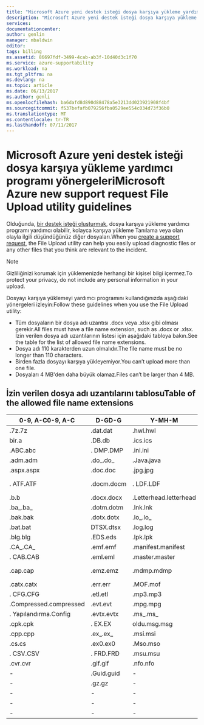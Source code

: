 ```yaml
---
title: "Microsoft Azure yeni destek isteği dosya karşıya yükleme yardımcı programı yönergeleri | Microsoft Docs"
description: "Microsoft Azure yeni destek isteği dosya karşıya yükleme yardımcı programı kullanırken yönergelerini açıklar"
services: 
documentationcenter: 
author: genlin
manager: mbaldwin
editor: 
tags: billing
ms.assetid: 86697fdf-3499-4cab-ab3f-10d40d3c1f70
ms.service: azure-supportability
ms.workload: na
ms.tgt_pltfrm: na
ms.devlang: na
ms.topic: article
ms.date: 06/13/2017
ms.author: genli
ms.openlocfilehash: ba6dafd8d890d88478a5e3213dd023921908f4bf
ms.sourcegitcommit: f537befafb079256fba0529ee554c034d73f36b0
ms.translationtype: MT
ms.contentlocale: tr-TR
ms.lasthandoff: 07/11/2017
---
```

# <a name="microsoft-azure-new-support-request-file-upload-utility-guidelines"></a><span data-ttu-id="6bc42-103">Microsoft Azure yeni destek isteği dosya karşıya yükleme yardımcı programı yönergeleri</span><span class="sxs-lookup"><span data-stu-id="6bc42-103">Microsoft Azure new support request File Upload utility guidelines</span></span>
<span data-ttu-id="6bc42-104">Olduğunda, [bir destek isteği oluşturmak](https://portal.azure.com/#create/Microsoft.Support), dosya karşıya yükleme yardımcı programı yardımcı olabilir, kolayca karşıya yükleme Tanılama veya olan olayla ilgili düşündüğünüz diğer dosyaları.</span><span class="sxs-lookup"><span data-stu-id="6bc42-104">When you [create a support request](https://portal.azure.com/#create/Microsoft.Support), the File Upload utility can help you easily upload diagnostic files or any other files that you think are relevant to the incident.</span></span>  

> [!NOTE]
> <span data-ttu-id="6bc42-105">Gizliliğinizi korumak için yüklemenizde herhangi bir kişisel bilgi içermez.</span><span class="sxs-lookup"><span data-stu-id="6bc42-105">To protect your privacy, do not include any personal information in your upload.</span></span>
>
>

<span data-ttu-id="6bc42-106">Dosyayı karşıya yüklemeyi yardımcı programını kullandığınızda aşağıdaki yönergeleri izleyin:</span><span class="sxs-lookup"><span data-stu-id="6bc42-106">Follow these guidelines when you use the File Upload utility:</span></span>

* <span data-ttu-id="6bc42-107">Tüm dosyaların bir dosya adı uzantısı .docx veya .xlsx gibi olması gerekir.</span><span class="sxs-lookup"><span data-stu-id="6bc42-107">All files must have a file name extension, such as .docx or .xlsx.</span></span> <span data-ttu-id="6bc42-108">İzin verilen dosya adı uzantılarının listesi için aşağıdaki tabloya bakın.</span><span class="sxs-lookup"><span data-stu-id="6bc42-108">See the table for the list of allowed file name extensions.</span></span>
* <span data-ttu-id="6bc42-109">Dosya adı 110 karakterden uzun olmalıdır.</span><span class="sxs-lookup"><span data-stu-id="6bc42-109">The file name must be no longer than 110 characters.</span></span>
* <span data-ttu-id="6bc42-110">Birden fazla dosyayı karşıya yükleyemiyor.</span><span class="sxs-lookup"><span data-stu-id="6bc42-110">You can’t upload more than one file.</span></span>
* <span data-ttu-id="6bc42-111">Dosyaları 4 MB'den daha büyük olamaz.</span><span class="sxs-lookup"><span data-stu-id="6bc42-111">Files can’t be larger than 4 MB.</span></span>

## <a name="table-of-the-allowed-file-name-extensions"></a><span data-ttu-id="6bc42-112">İzin verilen dosya adı uzantılarını tablosu</span><span class="sxs-lookup"><span data-stu-id="6bc42-112">Table of the allowed file name extensions</span></span>
| <span data-ttu-id="6bc42-113">0-9, A-C</span><span class="sxs-lookup"><span data-stu-id="6bc42-113">0-9, A-C</span></span>    | <span data-ttu-id="6bc42-114">D-G</span><span class="sxs-lookup"><span data-stu-id="6bc42-114">D-G</span></span>   | <span data-ttu-id="6bc42-115">Y-M</span><span class="sxs-lookup"><span data-stu-id="6bc42-115">H-M</span></span>         | <span data-ttu-id="6bc42-116">N-P</span><span class="sxs-lookup"><span data-stu-id="6bc42-116">N-P</span></span>   | <span data-ttu-id="6bc42-117">R-T</span><span class="sxs-lookup"><span data-stu-id="6bc42-117">R-T</span></span>      | <span data-ttu-id="6bc42-118">U-W</span><span class="sxs-lookup"><span data-stu-id="6bc42-118">U-W</span></span>        | <span data-ttu-id="6bc42-119">X-Z</span><span class="sxs-lookup"><span data-stu-id="6bc42-119">X-Z</span></span>     |
|-------------|-------|-------------|-------|----------|------------|---------|
| <span data-ttu-id="6bc42-120">.7z</span><span class="sxs-lookup"><span data-stu-id="6bc42-120">.7z</span></span>         | <span data-ttu-id="6bc42-121">.dat</span><span class="sxs-lookup"><span data-stu-id="6bc42-121">.dat</span></span>  | <span data-ttu-id="6bc42-122">.hwl</span><span class="sxs-lookup"><span data-stu-id="6bc42-122">.hwl</span></span>        | <span data-ttu-id="6bc42-123">.odx</span><span class="sxs-lookup"><span data-stu-id="6bc42-123">.odx</span></span>  | <span data-ttu-id="6bc42-124">.RAR</span><span class="sxs-lookup"><span data-stu-id="6bc42-124">.rar</span></span>     | <span data-ttu-id="6bc42-125">.tdb</span><span class="sxs-lookup"><span data-stu-id="6bc42-125">.tdb</span></span>       | <span data-ttu-id="6bc42-126">.xlam</span><span class="sxs-lookup"><span data-stu-id="6bc42-126">.xlam</span></span>   |
| <span data-ttu-id="6bc42-127">bir</span><span class="sxs-lookup"><span data-stu-id="6bc42-127">.a</span></span>          | <span data-ttu-id="6bc42-128">.DB</span><span class="sxs-lookup"><span data-stu-id="6bc42-128">.db</span></span>   | <span data-ttu-id="6bc42-129">.ics</span><span class="sxs-lookup"><span data-stu-id="6bc42-129">.ics</span></span>        | <span data-ttu-id="6bc42-130">.oft</span><span class="sxs-lookup"><span data-stu-id="6bc42-130">.oft</span></span>  | <span data-ttu-id="6bc42-131">.rdl</span><span class="sxs-lookup"><span data-stu-id="6bc42-131">.rdl</span></span>     | <span data-ttu-id="6bc42-132">.tdf</span><span class="sxs-lookup"><span data-stu-id="6bc42-132">.tdf</span></span>       | <span data-ttu-id="6bc42-133">.XLR</span><span class="sxs-lookup"><span data-stu-id="6bc42-133">.xlr</span></span>    |
| <span data-ttu-id="6bc42-134">.ABC</span><span class="sxs-lookup"><span data-stu-id="6bc42-134">.abc</span></span>        | <span data-ttu-id="6bc42-135">. DMP</span><span class="sxs-lookup"><span data-stu-id="6bc42-135">.DMP</span></span>  | <span data-ttu-id="6bc42-136">.ini</span><span class="sxs-lookup"><span data-stu-id="6bc42-136">.ini</span></span>        | <span data-ttu-id="6bc42-137">eski</span><span class="sxs-lookup"><span data-stu-id="6bc42-137">.old</span></span>  | <span data-ttu-id="6bc42-138">.RDLC</span><span class="sxs-lookup"><span data-stu-id="6bc42-138">.rdlc</span></span>    | <span data-ttu-id="6bc42-139">.Text</span><span class="sxs-lookup"><span data-stu-id="6bc42-139">.text</span></span>      | <span data-ttu-id="6bc42-140">.xls</span><span class="sxs-lookup"><span data-stu-id="6bc42-140">.xls</span></span>    |
| <span data-ttu-id="6bc42-141">.adm</span><span class="sxs-lookup"><span data-stu-id="6bc42-141">.adm</span></span>        | <span data-ttu-id="6bc42-142">.do_</span><span class="sxs-lookup"><span data-stu-id="6bc42-142">.do_</span></span>  | <span data-ttu-id="6bc42-143">.Java</span><span class="sxs-lookup"><span data-stu-id="6bc42-143">.java</span></span>       | <span data-ttu-id="6bc42-144">.one</span><span class="sxs-lookup"><span data-stu-id="6bc42-144">.one</span></span>  | <span data-ttu-id="6bc42-145">.re_</span><span class="sxs-lookup"><span data-stu-id="6bc42-145">.re_</span></span>     | <span data-ttu-id="6bc42-146">.thmx</span><span class="sxs-lookup"><span data-stu-id="6bc42-146">.thmx</span></span>      | <span data-ttu-id="6bc42-147">.xlsb</span><span class="sxs-lookup"><span data-stu-id="6bc42-147">.xlsb</span></span>   |
| <span data-ttu-id="6bc42-148">.aspx</span><span class="sxs-lookup"><span data-stu-id="6bc42-148">.aspx</span></span>       | <span data-ttu-id="6bc42-149">.doc</span><span class="sxs-lookup"><span data-stu-id="6bc42-149">.doc</span></span>  | <span data-ttu-id="6bc42-150">.jpg</span><span class="sxs-lookup"><span data-stu-id="6bc42-150">.jpg</span></span>        | <span data-ttu-id="6bc42-151">.osd</span><span class="sxs-lookup"><span data-stu-id="6bc42-151">.osd</span></span>  | <span data-ttu-id="6bc42-152">.reg</span><span class="sxs-lookup"><span data-stu-id="6bc42-152">.reg</span></span>     | <span data-ttu-id="6bc42-153">.tif</span><span class="sxs-lookup"><span data-stu-id="6bc42-153">.tif</span></span>       | <span data-ttu-id="6bc42-154">.xlsm</span><span class="sxs-lookup"><span data-stu-id="6bc42-154">.xlsm</span></span>   |
| <span data-ttu-id="6bc42-155">. ATF</span><span class="sxs-lookup"><span data-stu-id="6bc42-155">.ATF</span></span>        | <span data-ttu-id="6bc42-156">.docm</span><span class="sxs-lookup"><span data-stu-id="6bc42-156">.docm</span></span> | <span data-ttu-id="6bc42-157">. LDF</span><span class="sxs-lookup"><span data-stu-id="6bc42-157">.LDF</span></span>        | <span data-ttu-id="6bc42-158">. ÇIKIŞI</span><span class="sxs-lookup"><span data-stu-id="6bc42-158">.OUT</span></span>  | <span data-ttu-id="6bc42-159">.Remove</span><span class="sxs-lookup"><span data-stu-id="6bc42-159">.remove</span></span>  | <span data-ttu-id="6bc42-160">.trc</span><span class="sxs-lookup"><span data-stu-id="6bc42-160">.trc</span></span>       | <span data-ttu-id="6bc42-161">.xlsx</span><span class="sxs-lookup"><span data-stu-id="6bc42-161">.xlsx</span></span>   |
| <span data-ttu-id="6bc42-162">.b</span><span class="sxs-lookup"><span data-stu-id="6bc42-162">.b</span></span>          | <span data-ttu-id="6bc42-163">.docx</span><span class="sxs-lookup"><span data-stu-id="6bc42-163">.docx</span></span> | <span data-ttu-id="6bc42-164">.Letterhead</span><span class="sxs-lookup"><span data-stu-id="6bc42-164">.letterhead</span></span> | <span data-ttu-id="6bc42-165">.P1</span><span class="sxs-lookup"><span data-stu-id="6bc42-165">.p1</span></span>   | <span data-ttu-id="6bc42-166">.ren</span><span class="sxs-lookup"><span data-stu-id="6bc42-166">.ren</span></span>     | <span data-ttu-id="6bc42-167">. TTD</span><span class="sxs-lookup"><span data-stu-id="6bc42-167">.TTD</span></span>       | <span data-ttu-id="6bc42-168">.xlt</span><span class="sxs-lookup"><span data-stu-id="6bc42-168">.xlt</span></span>    |
| <span data-ttu-id="6bc42-169">.ba_</span><span class="sxs-lookup"><span data-stu-id="6bc42-169">.ba_</span></span>        | <span data-ttu-id="6bc42-170">.dotm</span><span class="sxs-lookup"><span data-stu-id="6bc42-170">.dotm</span></span> | <span data-ttu-id="6bc42-171">.lnk</span><span class="sxs-lookup"><span data-stu-id="6bc42-171">.lnk</span></span>        | <span data-ttu-id="6bc42-172">.pcap</span><span class="sxs-lookup"><span data-stu-id="6bc42-172">.pcap</span></span> | <span data-ttu-id="6bc42-173">.Rename</span><span class="sxs-lookup"><span data-stu-id="6bc42-173">.rename</span></span>  | <span data-ttu-id="6bc42-174">.tx_</span><span class="sxs-lookup"><span data-stu-id="6bc42-174">.tx_</span></span>       | <span data-ttu-id="6bc42-175">.xltx</span><span class="sxs-lookup"><span data-stu-id="6bc42-175">.xltx</span></span>   |
| <span data-ttu-id="6bc42-176">.bak</span><span class="sxs-lookup"><span data-stu-id="6bc42-176">.bak</span></span>        | <span data-ttu-id="6bc42-177">.dotx</span><span class="sxs-lookup"><span data-stu-id="6bc42-177">.dotx</span></span> | <span data-ttu-id="6bc42-178">.lo_</span><span class="sxs-lookup"><span data-stu-id="6bc42-178">.lo_</span></span>        | <span data-ttu-id="6bc42-179">.pdb</span><span class="sxs-lookup"><span data-stu-id="6bc42-179">.pdb</span></span>  | <span data-ttu-id="6bc42-180">.RFT</span><span class="sxs-lookup"><span data-stu-id="6bc42-180">.rft</span></span>     | <span data-ttu-id="6bc42-181">.txt</span><span class="sxs-lookup"><span data-stu-id="6bc42-181">.txt</span></span>       | <span data-ttu-id="6bc42-182">.XML</span><span class="sxs-lookup"><span data-stu-id="6bc42-182">.xml</span></span>    |
| <span data-ttu-id="6bc42-183">.bat</span><span class="sxs-lookup"><span data-stu-id="6bc42-183">.bat</span></span>        | <span data-ttu-id="6bc42-184">DTSX</span><span class="sxs-lookup"><span data-stu-id="6bc42-184">.dtsx</span></span> | <span data-ttu-id="6bc42-185">.log</span><span class="sxs-lookup"><span data-stu-id="6bc42-185">.log</span></span>        | <span data-ttu-id="6bc42-186">.PDF</span><span class="sxs-lookup"><span data-stu-id="6bc42-186">.pdf</span></span>  | <span data-ttu-id="6bc42-187">.rpt</span><span class="sxs-lookup"><span data-stu-id="6bc42-187">.rpt</span></span>     | <span data-ttu-id="6bc42-188">.uccapilog</span><span class="sxs-lookup"><span data-stu-id="6bc42-188">.uccapilog</span></span> | <span data-ttu-id="6bc42-189">.xmla</span><span class="sxs-lookup"><span data-stu-id="6bc42-189">.xmla</span></span>   |
| <span data-ttu-id="6bc42-190">.blg</span><span class="sxs-lookup"><span data-stu-id="6bc42-190">.blg</span></span>        | <span data-ttu-id="6bc42-191">.EDS</span><span class="sxs-lookup"><span data-stu-id="6bc42-191">.eds</span></span>  | <span data-ttu-id="6bc42-192">.lpk</span><span class="sxs-lookup"><span data-stu-id="6bc42-192">.lpk</span></span>        | <span data-ttu-id="6bc42-193">.piz</span><span class="sxs-lookup"><span data-stu-id="6bc42-193">.piz</span></span>  | <span data-ttu-id="6bc42-194">.RTE</span><span class="sxs-lookup"><span data-stu-id="6bc42-194">.rte</span></span>     | <span data-ttu-id="6bc42-195">.uccplog</span><span class="sxs-lookup"><span data-stu-id="6bc42-195">.uccplog</span></span>   | <span data-ttu-id="6bc42-196">.XPS</span><span class="sxs-lookup"><span data-stu-id="6bc42-196">.xps</span></span>    |
| <span data-ttu-id="6bc42-197">.CA_</span><span class="sxs-lookup"><span data-stu-id="6bc42-197">.CA_</span></span>        | <span data-ttu-id="6bc42-198">.emf</span><span class="sxs-lookup"><span data-stu-id="6bc42-198">.emf</span></span>  | <span data-ttu-id="6bc42-199">.manifest</span><span class="sxs-lookup"><span data-stu-id="6bc42-199">.manifest</span></span>   | <span data-ttu-id="6bc42-200">.pmls</span><span class="sxs-lookup"><span data-stu-id="6bc42-200">.pmls</span></span> | <span data-ttu-id="6bc42-201">.rtf</span><span class="sxs-lookup"><span data-stu-id="6bc42-201">.rtf</span></span>     | <span data-ttu-id="6bc42-202">.udcx</span><span class="sxs-lookup"><span data-stu-id="6bc42-202">.udcx</span></span>      | <span data-ttu-id="6bc42-203">.xsd</span><span class="sxs-lookup"><span data-stu-id="6bc42-203">.xsd</span></span>    |
| <span data-ttu-id="6bc42-204">. CAB</span><span class="sxs-lookup"><span data-stu-id="6bc42-204">.CAB</span></span>        | <span data-ttu-id="6bc42-205">.eml</span><span class="sxs-lookup"><span data-stu-id="6bc42-205">.eml</span></span>  | <span data-ttu-id="6bc42-206">.master</span><span class="sxs-lookup"><span data-stu-id="6bc42-206">.master</span></span>     | <span data-ttu-id="6bc42-207">.PNG</span><span class="sxs-lookup"><span data-stu-id="6bc42-207">.png</span></span>  | <span data-ttu-id="6bc42-208">.Run</span><span class="sxs-lookup"><span data-stu-id="6bc42-208">.run</span></span>     | <span data-ttu-id="6bc42-209">.vb_</span><span class="sxs-lookup"><span data-stu-id="6bc42-209">.vb_</span></span>       | <span data-ttu-id="6bc42-210">.xsn</span><span class="sxs-lookup"><span data-stu-id="6bc42-210">.xsn</span></span>    |
| <span data-ttu-id="6bc42-211">.cap</span><span class="sxs-lookup"><span data-stu-id="6bc42-211">.cap</span></span>        | <span data-ttu-id="6bc42-212">.emz</span><span class="sxs-lookup"><span data-stu-id="6bc42-212">.emz</span></span>  | <span data-ttu-id="6bc42-213">.mdmp</span><span class="sxs-lookup"><span data-stu-id="6bc42-213">.mdmp</span></span>       | <span data-ttu-id="6bc42-214">.potx</span><span class="sxs-lookup"><span data-stu-id="6bc42-214">.potx</span></span> | <span data-ttu-id="6bc42-215">.saz</span><span class="sxs-lookup"><span data-stu-id="6bc42-215">.saz</span></span>     | <span data-ttu-id="6bc42-216">.vbs_</span><span class="sxs-lookup"><span data-stu-id="6bc42-216">.vbs_</span></span>      | <span data-ttu-id="6bc42-217">.xxx ile ilgili</span><span class="sxs-lookup"><span data-stu-id="6bc42-217">.xxx</span></span>    |
| <span data-ttu-id="6bc42-218">.catx</span><span class="sxs-lookup"><span data-stu-id="6bc42-218">.catx</span></span>       | <span data-ttu-id="6bc42-219">.err</span><span class="sxs-lookup"><span data-stu-id="6bc42-219">.err</span></span>  | <span data-ttu-id="6bc42-220">.MOF</span><span class="sxs-lookup"><span data-stu-id="6bc42-220">.mof</span></span>        | <span data-ttu-id="6bc42-221">.ppt</span><span class="sxs-lookup"><span data-stu-id="6bc42-221">.ppt</span></span>  | <span data-ttu-id="6bc42-222">.SQL</span><span class="sxs-lookup"><span data-stu-id="6bc42-222">.sql</span></span>     | <span data-ttu-id="6bc42-223">.vcf</span><span class="sxs-lookup"><span data-stu-id="6bc42-223">.vcf</span></span>       | <span data-ttu-id="6bc42-224">.z_</span><span class="sxs-lookup"><span data-stu-id="6bc42-224">.z_</span></span>     |
| <span data-ttu-id="6bc42-225">. CFG</span><span class="sxs-lookup"><span data-stu-id="6bc42-225">.CFG</span></span>        | <span data-ttu-id="6bc42-226">.etl</span><span class="sxs-lookup"><span data-stu-id="6bc42-226">.etl</span></span>  | <span data-ttu-id="6bc42-227">.mp3</span><span class="sxs-lookup"><span data-stu-id="6bc42-227">.mp3</span></span>        | <span data-ttu-id="6bc42-228">.pptm</span><span class="sxs-lookup"><span data-stu-id="6bc42-228">.pptm</span></span> | <span data-ttu-id="6bc42-229">.sqlplan</span><span class="sxs-lookup"><span data-stu-id="6bc42-229">.sqlplan</span></span> | <span data-ttu-id="6bc42-230">.vsd</span><span class="sxs-lookup"><span data-stu-id="6bc42-230">.vsd</span></span>       | <span data-ttu-id="6bc42-231">.z01</span><span class="sxs-lookup"><span data-stu-id="6bc42-231">.z01</span></span>    |
| <span data-ttu-id="6bc42-232">.Compressed</span><span class="sxs-lookup"><span data-stu-id="6bc42-232">.compressed</span></span> | <span data-ttu-id="6bc42-233">.evt</span><span class="sxs-lookup"><span data-stu-id="6bc42-233">.evt</span></span>  | <span data-ttu-id="6bc42-234">.mpg</span><span class="sxs-lookup"><span data-stu-id="6bc42-234">.mpg</span></span>        | <span data-ttu-id="6bc42-235">.pptx</span><span class="sxs-lookup"><span data-stu-id="6bc42-235">.pptx</span></span> | <span data-ttu-id="6bc42-236">.stp</span><span class="sxs-lookup"><span data-stu-id="6bc42-236">.stp</span></span>     | <span data-ttu-id="6bc42-237">.wdb</span><span class="sxs-lookup"><span data-stu-id="6bc42-237">.wdb</span></span>       | <span data-ttu-id="6bc42-238">.z02</span><span class="sxs-lookup"><span data-stu-id="6bc42-238">.z02</span></span>    |
| <span data-ttu-id="6bc42-239">. Yapılandırma</span><span class="sxs-lookup"><span data-stu-id="6bc42-239">.Config</span></span>     | <span data-ttu-id="6bc42-240">.evtx</span><span class="sxs-lookup"><span data-stu-id="6bc42-240">.evtx</span></span> | <span data-ttu-id="6bc42-241">.ms_</span><span class="sxs-lookup"><span data-stu-id="6bc42-241">.ms_</span></span>        | <span data-ttu-id="6bc42-242">.prn</span><span class="sxs-lookup"><span data-stu-id="6bc42-242">.prn</span></span>  | <span data-ttu-id="6bc42-243">.svclog</span><span class="sxs-lookup"><span data-stu-id="6bc42-243">.svclog</span></span>  | <span data-ttu-id="6bc42-244">.wks</span><span class="sxs-lookup"><span data-stu-id="6bc42-244">.wks</span></span>       | <span data-ttu-id="6bc42-245">.zi</span><span class="sxs-lookup"><span data-stu-id="6bc42-245">.zi</span></span>     |
| <span data-ttu-id="6bc42-246">.cpk</span><span class="sxs-lookup"><span data-stu-id="6bc42-246">.cpk</span></span>        | <span data-ttu-id="6bc42-247">. EX</span><span class="sxs-lookup"><span data-stu-id="6bc42-247">.EX</span></span>   | <span data-ttu-id="6bc42-248">oldu.msg</span><span class="sxs-lookup"><span data-stu-id="6bc42-248">.msg</span></span>        | <span data-ttu-id="6bc42-249">.psf</span><span class="sxs-lookup"><span data-stu-id="6bc42-249">.psf</span></span>  |   -       | <span data-ttu-id="6bc42-250">.wma</span><span class="sxs-lookup"><span data-stu-id="6bc42-250">.wma</span></span>       | <span data-ttu-id="6bc42-251">.zi_</span><span class="sxs-lookup"><span data-stu-id="6bc42-251">.zi_</span></span>    |
| <span data-ttu-id="6bc42-252">.cpp</span><span class="sxs-lookup"><span data-stu-id="6bc42-252">.cpp</span></span>        | <span data-ttu-id="6bc42-253">.ex_</span><span class="sxs-lookup"><span data-stu-id="6bc42-253">.ex_</span></span>  | <span data-ttu-id="6bc42-254">.msi</span><span class="sxs-lookup"><span data-stu-id="6bc42-254">.msi</span></span>        | <span data-ttu-id="6bc42-255">.pst</span><span class="sxs-lookup"><span data-stu-id="6bc42-255">.pst</span></span>  |  -        | <span data-ttu-id="6bc42-256">.wmv</span><span class="sxs-lookup"><span data-stu-id="6bc42-256">.wmv</span></span>       | <span data-ttu-id="6bc42-257">.zip</span><span class="sxs-lookup"><span data-stu-id="6bc42-257">.zip</span></span>    |
| <span data-ttu-id="6bc42-258">.cs</span><span class="sxs-lookup"><span data-stu-id="6bc42-258">.cs</span></span>         | <span data-ttu-id="6bc42-259">.ex0</span><span class="sxs-lookup"><span data-stu-id="6bc42-259">.ex0</span></span>  | <span data-ttu-id="6bc42-260">.Mso</span><span class="sxs-lookup"><span data-stu-id="6bc42-260">.mso</span></span>        | <span data-ttu-id="6bc42-261">.pub</span><span class="sxs-lookup"><span data-stu-id="6bc42-261">.pub</span></span>  | -         | <span data-ttu-id="6bc42-262">.wmz</span><span class="sxs-lookup"><span data-stu-id="6bc42-262">.wmz</span></span>       | <span data-ttu-id="6bc42-263">.zip_</span><span class="sxs-lookup"><span data-stu-id="6bc42-263">.zip_</span></span>   |
| <span data-ttu-id="6bc42-264">. CSV</span><span class="sxs-lookup"><span data-stu-id="6bc42-264">.CSV</span></span>        | <span data-ttu-id="6bc42-265">. FRD</span><span class="sxs-lookup"><span data-stu-id="6bc42-265">.FRD</span></span>  | <span data-ttu-id="6bc42-266">.msu</span><span class="sxs-lookup"><span data-stu-id="6bc42-266">.msu</span></span>        | -      |-          | <span data-ttu-id="6bc42-267">.wps</span><span class="sxs-lookup"><span data-stu-id="6bc42-267">.wps</span></span>       | <span data-ttu-id="6bc42-268">.zipp</span><span class="sxs-lookup"><span data-stu-id="6bc42-268">.zipp</span></span>   |
| <span data-ttu-id="6bc42-269">.cvr</span><span class="sxs-lookup"><span data-stu-id="6bc42-269">.cvr</span></span>        | <span data-ttu-id="6bc42-270">.gif</span><span class="sxs-lookup"><span data-stu-id="6bc42-270">.gif</span></span>  | <span data-ttu-id="6bc42-271">.nfo</span><span class="sxs-lookup"><span data-stu-id="6bc42-271">.nfo</span></span>        | -      |-          | <span data-ttu-id="6bc42-272">.wpt</span><span class="sxs-lookup"><span data-stu-id="6bc42-272">.wpt</span></span>       | <span data-ttu-id="6bc42-273">.zipped</span><span class="sxs-lookup"><span data-stu-id="6bc42-273">.zipped</span></span> |
| -            | <span data-ttu-id="6bc42-274">.Guid</span><span class="sxs-lookup"><span data-stu-id="6bc42-274">.guid</span></span> | -            | -      | -         | <span data-ttu-id="6bc42-275">.WSDL</span><span class="sxs-lookup"><span data-stu-id="6bc42-275">.wsdl</span></span>      | <span data-ttu-id="6bc42-276">.zippy</span><span class="sxs-lookup"><span data-stu-id="6bc42-276">.zippy</span></span>  |
| -            | <span data-ttu-id="6bc42-277">.gz</span><span class="sxs-lookup"><span data-stu-id="6bc42-277">.gz</span></span>   | -            | -      | -         | <span data-ttu-id="6bc42-278">.wsp</span><span class="sxs-lookup"><span data-stu-id="6bc42-278">.wsp</span></span>       | <span data-ttu-id="6bc42-279">.zipx</span><span class="sxs-lookup"><span data-stu-id="6bc42-279">.zipx</span></span>   |
| -            | -      | -            | -      | -         | <span data-ttu-id="6bc42-280">.wtl</span><span class="sxs-lookup"><span data-stu-id="6bc42-280">.wtl</span></span>       | <span data-ttu-id="6bc42-281">.zit</span><span class="sxs-lookup"><span data-stu-id="6bc42-281">.zit</span></span>    |
| -            | -      | -            | -      | -         |     -       | <span data-ttu-id="6bc42-282">.zix</span><span class="sxs-lookup"><span data-stu-id="6bc42-282">.zix</span></span>    |
| -            | -      | -            | -      | -         |  -          | <span data-ttu-id="6bc42-283">.zzz</span><span class="sxs-lookup"><span data-stu-id="6bc42-283">.zzz</span></span>    |
